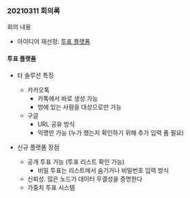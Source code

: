 ### 20210311 회의록
회의 내용
- 아이디어 재선정: [투표 플랫폼](<#투표 플랫폼>)

#### 투표 플랫폼
- 타 솔루션 특징
    - 카카오톡
        - 카톡에서 바로 생성 가능
        - 방에 있는 사람을 대상으로만 가능
    - 구글
        - URL 공유 방식
        - 익명만 가능 (누가 했는지 확인하기 위해 추가 입력 폼 필요)

- 신규 플랫폼 장점
    - 공개 투표 가능 (투표 리스트 확인 가능)
        - 비밀 투표는 리스트에서 숨기거나 비밀번호 입력 방식
    - 신뢰성. 많은 노드가 데이터 무결성을 증명한다
    - 가중치 투표 시스템